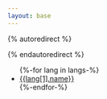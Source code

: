 ```yaml
---
layout: base
---
```


{% autoredirect %}
<script>
const lang = navigator.language.split('-')[0]
location.replace(`/${lang}/`)
</script>
{% endautoredirect %}

<noscript class="place-self-center row-span-2">
    <nav class="border rounded border-primary">
        <ul>
        {%-for lang in langs-%}
            <li class="p-4"><a href="/{{lang[0]}}">{{lang[1].name}}</a></li>
        {%-endfor-%}
        <ul>
    </nav>
</noscript>

